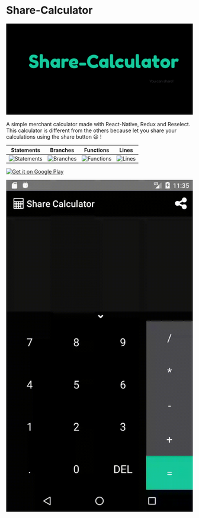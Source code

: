 # Share-Calculator
![Demo1](./imgs/share-calculator-intro.png)

A simple merchant calculator made with React-Native, Redux and Reselect.
This calculator is different from the others because let you share your calculations using the share button :laughing: !

| Statements | Branches | Functions | Lines |
| -----------|----------|-----------|-------|
| ![Statements](https://img.shields.io/badge/Coverage-96.67%25-brightgreen.svg "Make me better!") | ![Branches](https://img.shields.io/badge/Coverage-95.12%25-brightgreen.svg "Make me better!") | ![Functions](https://img.shields.io/badge/Coverage-96.61%25-brightgreen.svg "Make me better!") | ![Lines](https://img.shields.io/badge/Coverage-96.15%25-brightgreen.svg "Make me better!") |

<a href='https://play.google.com/store/apps/details?id=com.sharecalculator&pcampaignid=pcampaignidMKT-Other-global-all-co-prtnr-py-PartBadge-Mar2515-1'>
<img width="25%" alt='Get it on Google Play' src='https://play.google.com/intl/en_us/badges/static/images/badges/en_badge_web_generic.png'/></a>


![Demo](./imgs/demo.gif)